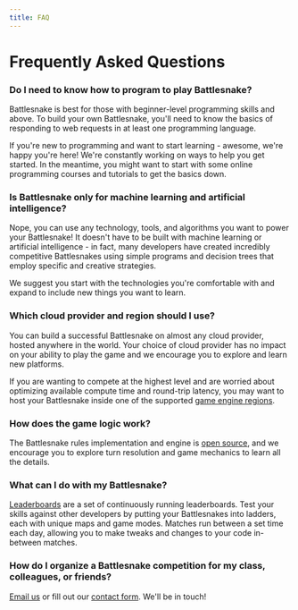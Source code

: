 ```yaml
---
title: FAQ
---
```


# Frequently Asked Questions

### Do I need to know how to program to play Battlesnake?

Battlesnake is best for those with beginner-level programming skills and above. To build your own Battlesnake, you'll need to know the basics of responding to web requests in at least one programming language.

If you're new to programming and want to start learning - awesome, we're happy you're here! We're constantly working on ways to help you get started. In the meantime, you might want to start with some online programming courses and tutorials to get the basics down.

### Is Battlesnake only for machine learning and artificial intelligence?

Nope, you can use any technology, tools, and algorithms you want to power your Battlesnake! It doesn't have to be built with machine learning or artificial intelligence - in fact, many developers have created incredibly competitive Battlesnakes using simple programs and decision trees that employ specific and creative strategies.

We suggest you start with the technologies you're comfortable with and expand to include new things you want to learn.

### Which cloud provider and region should I use?

You can build a successful Battlesnake on almost any cloud provider, hosted anywhere in the world. Your choice of cloud provider has no impact on your ability to play the game and we encourage you to explore and learn new platforms.

If you are wanting to compete at the highest level and are worried about optimizing available compute time and round-trip latency, you may want to host your Battlesnake inside one of the supported [game engine regions](guides/tips/engine-regions.md).

### How does the game logic work?

The Battlesnake rules implementation and engine is [open source](https://github.com/BattlesnakeOfficial/rules), and we encourage you to explore turn resolution and game mechanics to learn all the details.

### What can I do with my Battlesnake?

[Leaderboards](guides/leaderboards/overview.md) are a set of continuously running leaderboards. Test your skills against other developers by putting your Battlesnakes into ladders, each with unique maps and game modes. Matches run between a set time each day, allowing you to make tweaks and changes to your code in-between matches.

### How do I organize a Battlesnake competition for my class, colleagues, or friends?

[Email us](mailto:hello@battlesnake.com) or fill out our [contact form](https://play.battlesnake.com/partner/contact/). We'll be in touch!
